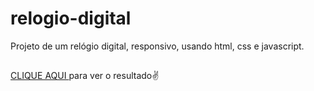 # relogio-digital
Projeto de um relógio digital, responsivo, usando html, css e javascript.

##
<a href="https://tacialves.github.io/relogio-digital/"> CLIQUE AQUI </a> para ver o resultado✌
